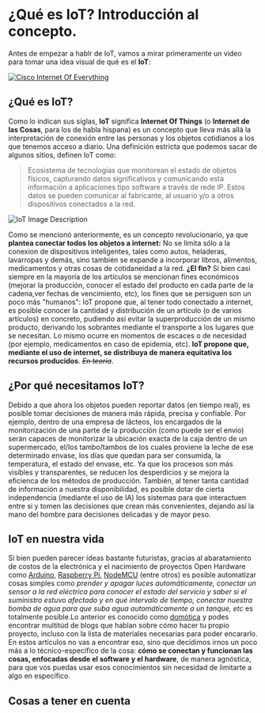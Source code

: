 
# ¿Qué es IoT? Introducción al concepto.

Antes de empezar a hablr de IoT, vamos a mirar primeramente un video para tomar una idea visual de qué es el **IoT**:

[![Cisco Internet Of Everything](https://i.ytimg.com/vi/ygLaWfFWNz4/hqdefault.jpg)](https://www.youtube.com/watch?v=5Jxo7AGZmMw)

## ¿Qué es IoT?
Como lo indican sus siglas, **IoT** significa **Internet Of Things** (o **Internet de las Cosas**, para los de habla hispana) es un concepto que lleva más allá la interpretación de conexión entre las personas y los objetos cotidianos a los que tenemos acceso a diario.
Una definición estricta que podemos sacar de algunos sitios, definen IoT como:
>Ecosistema de tecnologías que monitorean el estado de objetos físicos, capturando datos significativos y comunicando esta información a aplicaciones tipo software a través de rede IP. Estos datos se pueden comunicar al fabricante, al usuario y/o a otros dispositivos conectados a la red.

![IoT Image Description](http://nctech.com.mx/files/blog/20/26/iot-comunicacion.jpg)

Como se mencionó anteriormente, es un concepto revolucionario, ya que **plantea conectar todos los objetos a internet:** No se limita sólo a la conexion de dispositivos inteligentes, tales como autos, heladeras, lavarropas y demás, sino también se expande a incorporar libros, alimentos, medicamentos y otras cosas de cotidaneidad a la red. **¿El fin?** Si bien casi siempre en la mayoría de los artículos se mencionan fines económicos (mejorar la producción, conocer el estado del producto en cada parte de la cadena,ver fechas de vencimiento, etc), los fines que se persiguen son un poco más "humanos": IoT propone que, al tener todo conectado a internet, es posible conocer la cantidad y distribución de un artículo (o de varios artículos) en concreto, pudiendo así evitar la superproducción de un mismo producto, derivando los sobrantes mediante el transporte a los lugares que se necesitan.
Lo mismo ocurre en momentos de escaces o de necesidad (por ejemplo, medicamentos en caso de epidemia, etc). **IoT propone que, mediante el uso de internet, se distribuya de manera equitativa los recursos producidos**. ~~*En teoría*~~.

## ¿Por qué necesitamos IoT?
Debido a que ahora los objetos pueden reportar datos (en tiempo real), es posible tomar decisiones de manera más rápida, precisa y confiable.
Por ejemplo, dentro de una empresa de lácteos, los encargados de la monitorización de una parte de la producción (como puede ser el envío) serán capaces de monitorizar la ubicación exacta de la caja dentro de un supermercado, el/los tambo/tambos de los cuales proviene la leche de ese determinado envase, los días que quedan para ser consumida, la temperatura, el estado del envase, etc.
Ya que los procesos son más visibles y transparentes, se reducen los desperdicios y se mejora la eficienca de los métodos de producción. También, al tener tanta cantidad de información a nuestra disponibilidad, es posible dotar de cierta independencia (mediante el uso de IA) los sistemas para que interactuen entre si y tomen las decisiones que crean más convenientes, dejando así la mano del hombre para decisiones delicadas y de mayor peso.

## IoT en nuestra vida
Si bien pueden parecer ideas bastante futuristas, gracias al abaratamiento de costos de la electrónica y el nacimiento de proyectos Open Hardware como [Arduino](https://www.arduino.cc/), [Raspberry Pi](https://www.raspberrypi.org/), [NodeMCU](http://nodemcu.com/index_en.html) (entre otros) es posible automatizar cosas simples como *prender y apagar luces automáticamente, conectar un sensor a la red eléctrica para conocer el estado del servicio y saber si el suministro estuvo afectado y en qué intervalo de tiempo, conectar nuestra bomba de agua para que suba agua automáticamente a un tanque, etc* es totalmente posible.Lo anterior es conocido como [domótica](https://es.wikipedia.org/wiki/Dom%C3%B3tica) y podes encontrar multitúd de blogs que hablan sobre cómo hacer tu propio proyecto, incluso con la lista de materiales necesarias para poder encararlo.
En estos artículos no vas a encontrar eso, sino que decidimos irnos un poco más a lo técnico-específico de la cosa: **cómo se conectan y funcionan las cosas, enfocadas desde el software y el hardware**, de manera agnóstica, para que vos puedas usar esos conocimientos sin necesidad de limitarte a algo en específico.

## Cosas a tener en cuenta
